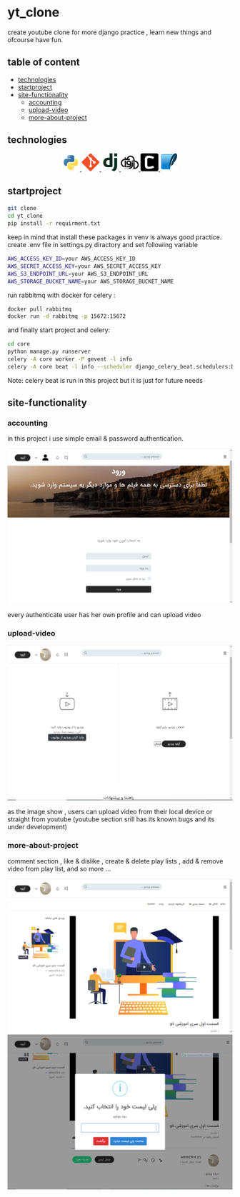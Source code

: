 # yt_clone
 create youtube clone for more django practice , learn new things and ofcourse have fun.

## table of content 
- [technologies](#technologies)
- [startproject](#startproject)
- [site-functionality](#site-functionality)
    - [accounting](#accounting)
    - [upload-video](#upload-video)
    - [more-about-project](#more-about-project)

## technologies
<p align="center">
<a href="https://www.python.org" target="_blank"> <img src="./docs/python-original.svg" alt="python" width="40" height="40"/> </a>
<a href="https://git-scm.com/" target="_blank"> <img src="./docs/git-original.svg" alt="git" width="40" height="40"/> </a>
<a href="https://www.djangoproject.com/" target="_blank"> <img src="./docs/django-plain.svg" alt="django" width="40" height="40"/> </a>
<a href="https://www.arvancloud.ir/fa" target="_blank"> <img src="./docs/arvancloud.svg" alt="arvancloud" width="40" height="40"/> </a>
<a href="https://docs.celeryq.dev/" target="_blank"> <img src="./docs/celery.svg" alt="celery" width="40" height="40"/> </a>
<a href="https://sqlite.org/index.html" target="_blank"> <img src="./docs/sqlite-original.svg" alt="sqlite" width="40" height="40"/> </a>
</p>

## startproject
```bash
git clone 
cd yt_clone
pip install -r requirment.txt
```
keep in mind that install these packages in venv is always good practice.
create .env file in settings.py diractory and set following variable
```bash
AWS_ACCESS_KEY_ID=your AWS_ACCESS_KEY_ID
AWS_SECRET_ACCESS_KEY=your AWS_SECRET_ACCESS_KEY
AWS_S3_ENDPOINT_URL=your AWS_S3_ENDPOINT_URL
AWS_STORAGE_BUCKET_NAME=your AWS_STORAGE_BUCKET_NAME
```
run rabbitmq with docker for celery :
```bash
docker pull rabbitmq
docker run -d rabbitmq -p 15672:15672
```
and finally start project and celery:
```bash
cd core
python manage.py runserver
celery -A core worker -P gevent -l info
celery -A core beat -l info --scheduler django_celery_beat.schedulers:DatabaseScheduler
```
Note: celery beat is run in this project but it is just for future needs

## site-functionality

### accounting
in this project i use simple email & password authentication.

<img src="./docs/login.png">

every authenticate user has her own profile and can upload video

### upload-video

<img src="./docs/upload_video.png">

as the image show , users can upload video from their local device or straight from youtube (youtube section srill has its known bugs and its under development)

### more-about-project

comment section , like & dislike , create & delete play lists , add & remove video from play list, and so more ...

<img src="./docs/video_detail.png">
<br>
<img src="./docs/add_to_playlist.png">


